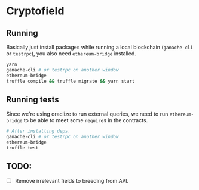 # Cryptofield

## Running
Basically just install packages while running a local blockchain (`ganache-cli` or `testrpc`), you also need `ethereum-bridge` installed.

```sh
yarn
ganache-cli # or testrpc on another window
ethereum-bridge
truffle compile && truffle migrate && yarn start
```

## Running tests
Since we're using oraclize to run external queries, we need to run `ethereum-bridge` to be able to meet some `require`s in the contracts.

```sh
# After installing deps.
ganache-cli # or testrpc on another window
ethereum-bridge
truffle test
```

## TODO:
-[ ] Remove irrelevant fields to breeding from API.